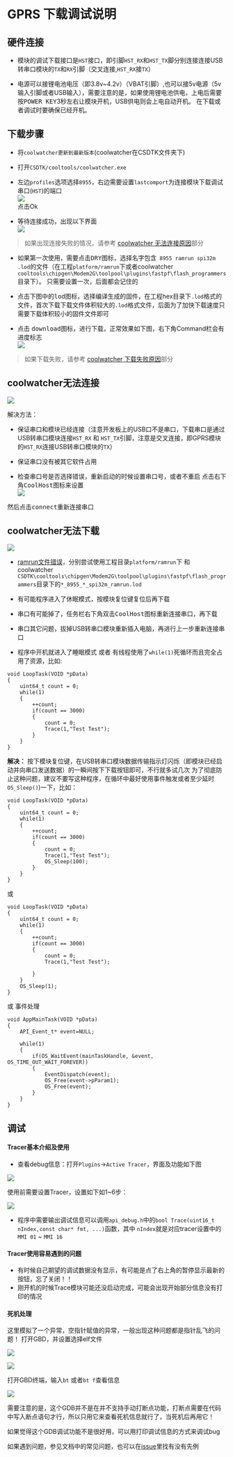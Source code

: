 GPRS 下载调试说明
======


## 硬件连接

* 模块的调试下载接口是`HST`接口，即引脚`HST_RX`和`HST_TX`脚分别连接连接USB转串口模块的`TX`和`RX`引脚（交叉连接,`HST_RX`接`TX`）

* 电源可以接锂电池电压（即3.8v~4.2v）（VBAT引脚）,也可以接5v电源（5v输入引脚或者USB输入），需要注意的是，如果使用锂电池供电，上电后需要按<kbd>POWER KEY</kbd>3秒左右让模块开机，USB供电则会上电自动开机。 在下载或者调试时要确保已经开机。

## 下载步骤

* 将`coolwatcher更新到最新版本`(coolwatcher在CSDTK文件夹下)

* 打开`CSDTK/cooltools/coolwatcher.exe`

* 左边`profiles`选项选择`8955`，右边需要设置`lastcomport`为连接模块下载调试串口(`HST`)的端口</br>
![](/assets/coolwatcher_open.png)</br>
点击Ok

* 等待连接成功，出现以下界面</br>
![](/assets/coolwatcher_download.png)</br>
> 如果出现连接失败的情况，请参考 [coolwatcher 无法连接原因](#coolwatcher无法连接)部分


* 如果第一次使用，需要点击<kbd>DRY</kbd>图标，选择名字包含` 8955 ramrun spi32m .lod`的文件（在工程`platform/ramrun`下或者coolwatcher `cooltools\chipgen\Modem2G\toolpool\plugins\fastpf\flash_programmers`目录下）。
只需要设置一次，后面都会记住的

* 点击下图中的<kbd>lod</kbd>图标，选择编译生成的固件，在工程hex目录下`.lod`格式的文件，首次下载下载文件体积较大的`.lod`格式文件，后面为了加快下载速度只需要下载体积较小的固件文件即可

* 点击 <kbd>download</kbd>图标，进行下载，正常效果如下图，右下角Command栏会有进度标志</br>
![](/assets/coolwatcher_downloading.png)</br>
> 如果下载失败，请参考 [coolwatcher 下载失败原因](#coolwatcher无法下载)部分


## coolwatcher无法连接

![](/assets/coolwatcher_connect_fail.png)

解决方法：

* 保证串口和模块已经连接（注意开发板上的USB口不是串口，下载串口是通过USB转串口模块连接`HST_RX` 和 `HST_TX`引脚，注意是交叉连接，即GPRS模块的`HST_RX`连接USB转串口模块的`TX`）

* 保证串口没有被其它软件占用

* 检查串口号是否选择错误，重新启动的时候设置串口号，或者不重启 点击右下角<kbd>CoolHost</kbd>图标来设置</br>
![](/assets/coolwatcher_connect_settings.png)

然后点击<kbd>connect</kbd>重新连接串口

## coolwatcher无法下载

![](/assets/coolwatcher_download_fail.png)

* [ramrun文件错误](https://github.com/Ai-Thinker-Open/GPRS_C_SDK/issues/1)，分别尝试使用工程目录`platform/ramrun`下 和 coolwatcher `CSDTK\cooltools\chipgen\Modem2G\toolpool\plugins\fastpf\flash_programmers`目录下的`*_8955_*_spi32m_ramrun.lod`

* 有可能程序进入了休眠模式，按模块复位键复位后再下载

* 串口有可能掉了，任务栏右下角双击<kbd>CoolHost</kbd>图标重新连接串口，再下载

* 串口其它问题，拔掉USB转串口模块重新插入电脑，再进行上一步重新连接串口

* 程序中开机就进入了睡眠模式 或者 有线程使用了`while(1)`死循环而且完全占用了资源，比如:
```
void LoopTask(VOID *pData)
{
    uint64_t count = 0;
    while(1)
    {
        ++count;
        if(count == 3000)
        {
            count = 0;
            Trace(1,"Test Test");
        }
    }
}
```
**解决：** 按下模块复位键，在USB转串口模块数据传输指示灯闪烁（即模块已经启动并向串口发送数据）的一瞬间按下下载按钮即可，不行就多试几次
为了彻底防止这种问题，建议不要写这种程序，在循环中最好使用事件触发或者至少延时`OS_Sleep()`)一下，比如：
```
void LoopTask(VOID *pData)
{
    uint64_t count = 0;
    while(1)
    {
        ++count;
        if(count == 3000)
        {
            count = 0;
            Trace(1,"Test Test");
            OS_Sleep(100);
        }
    }
}
```
或
```
void LoopTask(VOID *pData)
{
    uint64_t count = 0;
    while(1)
    {
        ++count;
        if(count == 3000)
        {
            count = 0;
            Trace(1,"Test Test");
            
        }
    }
    OS_Sleep(1);
}
```
或 事件处理
```
void AppMainTask(VOID *pData)
{
    API_Event_t* event=NULL;
        
    while(1)
    {
        if(OS_WaitEvent(mainTaskHandle, &event, OS_TIME_OUT_WAIT_FOREVER))
        {
            EventDispatch(event);
            OS_Free(event->pParam1);
            OS_Free(event);
        }
    }
}
```


## 调试

#### Tracer基本介绍及使用



* 查看debug信息：打开`Plugins`->`Active Tracer`，界面及功能如下图

![](/assets/coolwatcher_trace.png)

使用前需要设置Tracer，设置如下如1~6步：

![](/assets/coolwatcher_trace_settings.png)

* 程序中需要输出调试信息可以调用`api_debug.h`中的`bool Trace(uint16_t nIndex,const char* fmt, ...)`函数，其中 `nIndex`就是对应tracer设置中的`MMI 01` ~ `MMI 16`

#### Tracer使用容易遇到的问题

* 有时候自己期望的调试数据没有显示，有可能是点了右上角的暂停显示最新的按钮，忘了关闭！！
* 刚开机的时候Trace模块可能还没启动完成，可能会出现开始部分信息没有打印的情况


#### 死机处理

这里模拟了一个异常，空指针赋值的异常，一般出现这种问题都是指针乱飞的问题！
打开GBD，并设置选择elf文件

![](/assets/coolwatcher_gdb_launch.png)

![](/assets/coolwatcher_gdb_settings.png)

打开GBD终端，输入`bt` 或者`bt f`查看信息

![](/assets/coolwatcher_gdb_error_info.png)

需要注意的是，这个GDB并不是在并不支持手动打断点功能，打断点需要在代码中写入断点语句才行，所以只用它来查看死机信息就行了，当死机后再用它！

如果觉得这个GDB调试功能不是很好用，可以用打印调试信息的方式来调试bug


如果遇到问题，参见文档中的常见问题，也可以在[issue](https://github.com/Ai-Thinker-Open/GPRS_C_SDK/issues?utf8=%E2%9C%93&q=)里找有没有先例

